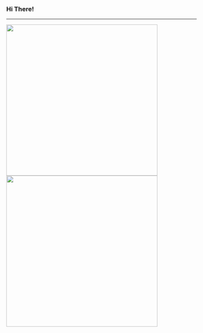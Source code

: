### Hi There!

---

<img src="https://lh3.googleusercontent.com/proxy/JKFwupMMODpMAb_LF8N84j4kbke_NsH5nPLf_RQegufL7lPx4YHS-3D81-0RtOcCOEtl_00bafOARL0ycQRl7qvjf03ieG_QZAq0ZHBgQrJ56mnNJjudWFS8BbVADr90kIvfQR1FBA" width="400"> <img src="http://en.people.cn/NMediaFile/2015/0407/FOREIGN201504071315000079591055120.jpg" width="400">

